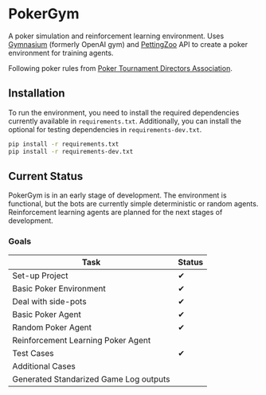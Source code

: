 # PokerGym

A poker simulation and reinforcement learning environment.
Uses [Gymnasium](https://gymnasium.farama.org/) (formerly OpenAI gym) and [PettingZoo](https://pettingzoo.farama.org/) API to create a poker environment for training agents.

Following poker rules from [Poker Tournament Directors Association](https://www.pokertda.com/poker-tda-rules/).

## Installation
To run the environment, you need to install the required dependencies currently available in `requirements.txt`.
Additionally, you can install the optional for testing dependencies in `requirements-dev.txt`.

```bash
pip install -r requirements.txt
pip install -r requirements-dev.txt
```

## Current Status
PokerGym is in an early stage of development. The environment is functional, but the bots are currently simple deterministic or random agents. 
Reinforcement learning agents are planned for the next stages of development.


<!-- ### Features
- None -->

### Goals
| Task | Status |
|------|--------|
| Set-up Project | ✔ |
| Basic Poker Environment | ✔ |
| Deal with side-pots | ✔ |
| Basic Poker Agent | ✔ |
| Random Poker Agent | ✔ |
| Reinforcement Learning Poker Agent |  |
| Test Cases | ✔ |
| Additional Cases |  |
| Generated Standarized Game Log outputs |  |